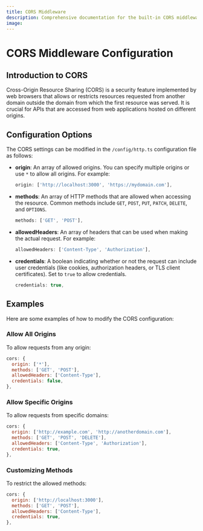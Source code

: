 ```yaml
---
title: CORS Middleware
description: Comprehensive documentation for the built-in CORS middleware in Intent, covering introduction, installation, usage, options, and examples.
image:
---
```


# CORS Middleware Configuration

## Introduction to CORS
Cross-Origin Resource Sharing (CORS) is a security feature implemented by web browsers that allows or restricts resources requested from another domain outside the domain from which the first resource was served. It is crucial for APIs that are accessed from web applications hosted on different origins.

## Configuration Options
The CORS settings can be modified in the `/config/http.ts` configuration file as follows:

- **origin**: An array of allowed origins. You can specify multiple origins or use `*` to allow all origins. For example:
  ```javascript
  origin: ['http://localhost:3000', 'https://mydomain.com'],
  ```

- **methods**: An array of HTTP methods that are allowed when accessing the resource. Common methods include `GET`, `POST`, `PUT`, `PATCH`, `DELETE`, and `OPTIONS`.
  ```javascript
  methods: ['GET', 'POST'],
  ```

- **allowedHeaders**: An array of headers that can be used when making the actual request. For example:
  ```javascript
  allowedHeaders: ['Content-Type', 'Authorization'],
  ```

- **credentials**: A boolean indicating whether or not the request can include user credentials (like cookies, authorization headers, or TLS client certificates). Set to `true` to allow credentials.
  ```javascript
  credentials: true,
  ```

## Examples
Here are some examples of how to modify the CORS configuration:

### Allow All Origins
To allow requests from any origin:
```javascript
cors: {
  origin: ['*'],
  methods: ['GET', 'POST'],
  allowedHeaders: ['Content-Type'],
  credentials: false,
},
```

### Allow Specific Origins
To allow requests from specific domains:
```javascript
cors: {
  origin: ['http://example.com', 'http://anotherdomain.com'],
  methods: ['GET', 'POST', 'DELETE'],
  allowedHeaders: ['Content-Type', 'Authorization'],
  credentials: true,
},
```

### Customizing Methods
To restrict the allowed methods:
```javascript
cors: {
  origin: ['http://localhost:3000'],
  methods: ['GET', 'POST'],
  allowedHeaders: ['Content-Type'],
  credentials: true,
},
```
